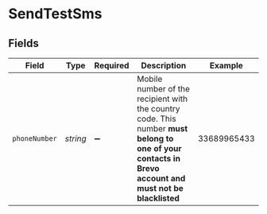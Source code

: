 # SendTestSms


## Fields

| Field                                                                                                                                                   | Type                                                                                                                                                    | Required                                                                                                                                                | Description                                                                                                                                             | Example                                                                                                                                                 |
| ------------------------------------------------------------------------------------------------------------------------------------------------------- | ------------------------------------------------------------------------------------------------------------------------------------------------------- | ------------------------------------------------------------------------------------------------------------------------------------------------------- | ------------------------------------------------------------------------------------------------------------------------------------------------------- | ------------------------------------------------------------------------------------------------------------------------------------------------------- |
| `phoneNumber`                                                                                                                                           | *string*                                                                                                                                                | :heavy_minus_sign:                                                                                                                                      | Mobile number of the recipient with the country code. This number **must belong to one of your contacts in Brevo account and must not be blacklisted**<br/> | 33689965433                                                                                                                                             |